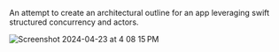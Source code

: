 An attempt to create an architectural outline for an app leveraging swift structured concurrency and actors.

![Screenshot 2024-04-23 at 4 08 15 PM](https://github.com/ariskox/AsyncArchitecture/assets/2070348/c367ef23-781a-4f10-a4f8-4bfd223de7e4)

